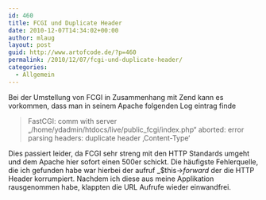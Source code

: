 ```yaml
---
id: 460
title: FCGI und Duplicate Header
date: 2010-12-07T14:34:02+00:00
author: mlaug
layout: post
guid: http://www.artofcode.de/?p=460
permalink: /2010/12/07/fcgi-und-duplicate-header/
categories:
  - Allgemein
---
```

Bei der Umstellung von FCGI in Zusammenhang mit Zend kann es vorkommen, dass man in seinem Apache folgenden Log eintrag finde

> FastCGI: comm with server &#8222;/home/ydadmin/htdocs/live/public_fcgi/index.php&#8220; aborted: error parsing headers: duplicate header &#8218;Content-Type&#8216;

Dies passiert leider, da FCGI sehr streng mit den HTTP Standards umgeht und dem Apache hier sofort einen 500er schickt. Die häufigste Fehlerquelle, die ich gefunden habe war hierbei der aufruf _$this->_forward_ der die HTTP Header korrumpiert. Nachdem ich diese aus meine Applikation rausgenommen habe, klappten die URL Aufrufe wieder einwandfrei.